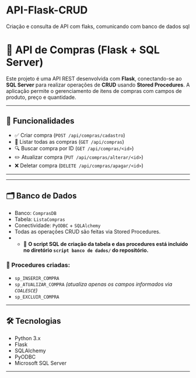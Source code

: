 # API-Flask-CRUD
Criação e consulta de API com flaks, comunicando com banco de dados sql
# 🛒 API de Compras (Flask + SQL Server)

Este projeto é uma API REST desenvolvida com **Flask**, conectando-se ao **SQL Server** para realizar operações de **CRUD** usando **Stored Procedures**. A aplicação permite o gerenciamento de itens de compras com campos de produto, preço e quantidade.

---

## 🚀 Funcionalidades

- ✅ Criar compra (`POST /api/compras/cadastro`)
- 📄 Listar todas as compras (`GET /api/compras`)
- 🔍 Buscar compra por ID (`GET /api/compras/<id>`)
- ✏️ Atualizar compra (`PUT /api/compras/alterar/<id>`)
- ❌ Deletar compra (`DELETE /api/compras/apagar/<id>`)

---

---

## 🗂️ Banco de Dados

- Banco: `ComprasDB`
- Tabela: `ListaCompras`
- Conectividade: `PyODBC` + `SQLAlchemy`
- Todas as operações CRUD são feitas via Stored Procedures.
- - 📎 **O script SQL de criação da tabela e das procedures está incluído no diretório `script banco de dados/` do repositório.**

### 📜 Procedures criadas:

- `sp_INSERIR_COMPRA`
- `sp_ATUALIZAR_COMPRA` *(atualiza apenas os campos informados via `COALESCE`)*
- `sp_EXCLUIR_COMPRA`

---
## 🛠️ Tecnologias

- Python 3.x
- Flask
- SQLAlchemy
- PyODBC
- Microsoft SQL Server

---


